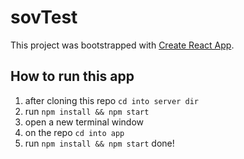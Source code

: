 # sovTest

This project was bootstrapped with [Create React App](https://github.com/facebook/create-react-app).

## How to run this app

1. after cloning this repo `cd into server dir `
2. run `npm install && npm start`
3. open a new terminal window
4. on the repo `cd into app `
5. run `npm install && npm start` done!
